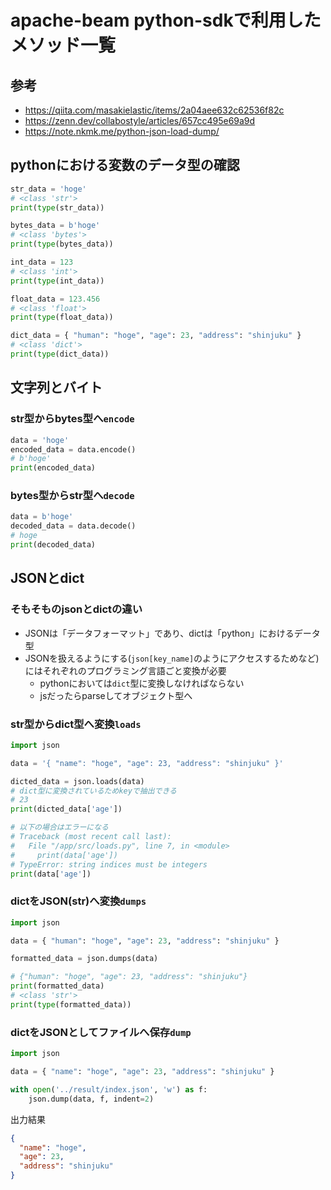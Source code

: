 # apache-beam python-sdkで利用したメソッド一覧
## 参考
- https://qiita.com/masakielastic/items/2a04aee632c62536f82c
- https://zenn.dev/collabostyle/articles/657cc495e69a9d
- https://note.nkmk.me/python-json-load-dump/

## pythonにおける変数のデータ型の確認
```python
str_data = 'hoge'
# <class 'str'>
print(type(str_data))

bytes_data = b'hoge'
# <class 'bytes'>
print(type(bytes_data))

int_data = 123
# <class 'int'>
print(type(int_data))

float_data = 123.456
# <class 'float'>
print(type(float_data))

dict_data = { "human": "hoge", "age": 23, "address": "shinjuku" }
# <class 'dict'>
print(type(dict_data))
```

## 文字列とバイト
### str型からbytes型へ`encode` 
```python
data = 'hoge'
encoded_data = data.encode()
# b'hoge'
print(encoded_data)
```

### bytes型からstr型へ`decode` 
```python
data = b'hoge'
decoded_data = data.decode()
# hoge
print(decoded_data)
```


## JSONとdict
### そもそものjsonとdictの違い
- JSONは「データフォーマット」であり、dictは「python」におけるデータ型
- JSONを扱えるようにする(`json[key_name]`のようにアクセスするためなど)にはそれぞれのプログラミング言語ごと変換が必要
  - pythonにおいては`dict`型に変換しなければならない
  - jsだったらparseしてオブジェクト型へ

### str型からdict型へ変換`loads` 
```python
import json

data = '{ "name": "hoge", "age": 23, "address": "shinjuku" }'

dicted_data = json.loads(data)
# dict型に変換されているためkeyで抽出できる
# 23
print(dicted_data['age'])

# 以下の場合はエラーになる
# Traceback (most recent call last):
#   File "/app/src/loads.py", line 7, in <module>
#     print(data['age'])
# TypeError: string indices must be integers
print(data['age'])
```

### dictをJSON(str)へ変換`dumps` 
```python
import json

data = { "human": "hoge", "age": 23, "address": "shinjuku" }

formatted_data = json.dumps(data)

# {"human": "hoge", "age": 23, "address": "shinjuku"}
print(formatted_data)
# <class 'str'>
print(type(formatted_data))
```


### dictをJSONとしてファイルへ保存`dump`
```python
import json

data = { "name": "hoge", "age": 23, "address": "shinjuku" }

with open('../result/index.json', 'w') as f:
    json.dump(data, f, indent=2)
```
出力結果
```json
{
  "name": "hoge",
  "age": 23,
  "address": "shinjuku"
}
```


